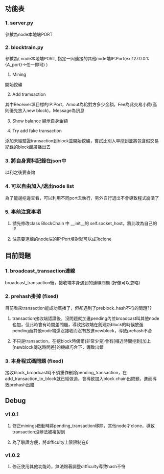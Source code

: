 ## 功能表
### 1. server.py

參數為node本地端PORT

### 2. blocktrain.py

參數為( node本地端PORT, 指定一同連接的其他node端IP:Port(ex:127.0.0.1:{A_port}->任一即可) )

1. Mining

開始挖礦

2. Add tramsaction

其中Receiver填目標的IP:Port，Amout為給對方多少金額，Fee為此交易小費(高則優先放入new block)，Message為訊息

3. Show balance
顯示自身金額

4. Try add fake transaction

添加未經驗證transaction到block並開始挖礦，嘗試比別人早挖到並將包含假交易紀錄的block館廣播出去

### 3. 將自身資料記錄在json中

以利之後要查詢

### 4. 可以自由加入/退出node list

為了能邊挖邊查看，可以利用不同port去執行，另外自行退出不會導致程式崩潰了

### 5. 事前注意事項

1. 請先修改class BlockChain 中 __init__的 self.socket_host，將此改為自己的IP

2. 注意要連線的node端的IP:Port填對就可以成功clone

## 目前問題
### 1. broadcast_transaction連線

broadcast_transaction後，接收端本身遇到的連線問題 (好像可以忽略)

### 2. prehash掛掉 (fixed)

目前看來transaction能成功廣播了，但卻遇到了preblock_hash不符的問題??

1. transaction接收端認證後，沒問題就加進pending內並broadcast叫其他node也加，但此時會有時間差問題，導致接收端在創建新block的時候放進pending而其他node端還沒接收而沒有放進newblock，導致prehash不合

2. 不只是transaction，在挖block時偶爾(非常少見)會有[相近時間挖到]加上[newblock傳送時間差]的機緣巧合下，導致出錯

### 3. 本身程式碼問題 (fixed)

接收block_broadcast時不須重作刪除pending_transaction，在add_transaction_to_block就已經做過，會導致加入block chain出問題，進而導致prehash出錯

## Debug
### v1.0.1

1. 修正minings啟動時將pending_transaction移除，其他node才clone，導致transaction沒辦法被複製到

2. 為了驗證方便，將difficulty上限限制在6

### v1.0.2

1. 修正使用其他功能時，無法跟著調整difficulty導致hash不符